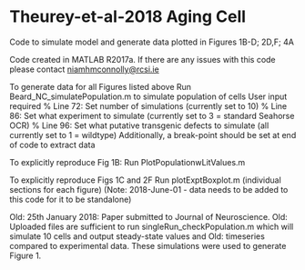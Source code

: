 # Theurey-et-al-2018 Aging Cell
Code to simulate model and generate data plotted in Figures 1B-D; 2D,F; 4A

Code created in MATLAB R2017a. 
If there are any issues with this code please contact niamhmconnolly@rcsi.ie

To generate data for all Figures listed above
Run Beard_NC_simulatePopulation.m to simulate population of cells
User input required
% Line 72: Set number of simulations (currently set to 10)
% Line 86: Set what experiment to simulate (currently set to 3 = standard Seahorse OCR)
% Line 96: Set what putative transgenic defects to simulate (all currently set to 1 = wildtype)
Additionally, a break-point should be set at end of code to extract data

To explicitly reproduce Fig 1B:
Run PlotPopulationwLitValues.m

To explicitly reproduce Figs 1C and 2F
Run plotExptBoxplot.m (individual sections for each figure)
(Note: 2018-June-01 - data needs to be added to this code for it to be standalone)

Old: 25th January 2018: Paper submitted to Journal of Neuroscience.
Old: Uploaded files are sufficient to run singleRun_checkPopulation.m which will simulate 10 cells and output steady-state values and 
Old: timeseries compared to experimental data. These simulations were used to generate Figure 1. 
